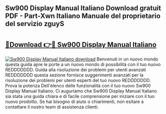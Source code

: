 ## Sw900 Display Manual Italiano Download gratuit PDF - Part-Xwn Italiano Manuale del proprietario del servizio zguyS

# <h2><a href="http://dfgezkr.blite.top/?on=Sw900+Display+Manual+Italiano">🔗Download 👉🔴 Sw900 Display Manual Italiano</a></h2>

[![Sw900 Display Manual Italiano download](https://i.imgur.com/lujVjoI.png)](http://dfgezkr.blite.top/?on=Sw900+Display+Manual+Italiano)
Benvenuti in un nuovo mondo questa guida apre le porte a un nuovo mondo di possibilità con il tuo nuovo REDDDDDDD. Guida alla risoluzione dei problemi per utenti avanzati REDDDDDDD questa sezione fornisce suggerimenti avanzati per la risoluzione dei problemi per utenti esperti del tuo nuovo REDDDDDDD. Prova la potenza Dell'elenco delle funzionalità con il tuo nuovo Sw900 Display Manual Italiano. Ci auguriamo che Sw900 Display Manual Italiano sia stata una guida chiara e di facile comprensione per iniziare con il tuo nuovo prodotto. Se hai bisogno di aiuto o chiarimenti, non esitare a contattare il nostro team di assistenza clienti.
